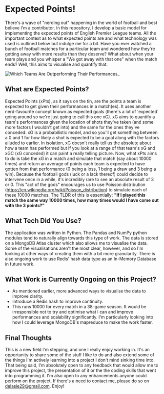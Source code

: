 # Expected Points!
There's a wave of "nerding out" happening in the world of football and best believe I'm a contributor. In this repository, I develop a basic model for implementing the expected points of English Premier League teams. All the important context as to what expected points are and what technology was used is outlined below but indulge me for a bit. Have you ever watched a bunch of football matches for a particular team and wondered how they're getting away with more results than they deserve? What about when your team plays and you whisper a "We got away with that one" when the match ends? Well, this aims to visualise and quantify that.

![Which Teams Are Outperforming Their Performances_](https://github.com/fumeyd/FBref-xPts/assets/122688889/21ed6e26-c297-41f8-a062-fc52f274666a)

## What are Expected Points? 
Expected Points (xPts), as it says on the tin, are the points a team is expected to get given their performances in a match(es). It uses another nerd-favourite concept known as expected goals (there's a lot of 'expected' going around so we're just going to call this one xG). xG aims to quantify a team's performances given the location of shots they've taken (and some more factors I wouldn't get into) and the same for the ones they've conceded. xG is a probabilistic model, and so you'll get something between a 0 and 1 for how likely a shot is expected to be a goal along with the factors alluded to earlier. In isolation, xG doesn't really tell us the absolute about how a team has performed but if you look at a range of that team's xG and xGC (xG conceded) it can paint a really telling picture. 
Now, what xPts aims to do is take the xG in a match and simulate that match (say about 10000 times) and return an average of points each team is expected to have gotten from that performance (0 being a loss, 1 being a draw and 3 being a win). Because the football gods (luck or a lack thereof) could decide to intervene once in a while, it's incredibly rare to see an absolute result of 3 or 0. This "act of the gods" encourages us to use Poisson distribution (https://en.wikipedia.org/wiki/Poisson_distribution) to simulate each of these 10000 matches. The TLDR of this is essentially; **"If I played this match the same way 10000 times, how many times would I have come out with the 3 points?"**

## What Tech Did You Use? 
The application was written in Python. The Pandas and NumPy python modules tend to naturally align towards this type of work. The data is stored on a MongoDB Atlas cluster which also allows me to visualise the data. Some of the visualisations aren't the most clear, however, and so I'm looking at other ways of creating them with a bit more granularity. There is also ongoing work to use Redis' hash data type as an In-Memory Database in future work. 

## What Work is Currently Ongoing on this Project? 
- As mentioned earlier, more advanced ways to visualise the data to improve clarity. 
- Introduce a Redis hash to improve continuity.
- This runs 10000 for every match in a 38-game season. It would be irresponsible not to try and optimise what I can and improve performances and scalability significantly. I'm particularly looking into how I could leverage MongoDB's mapreduce to make the work faster. 

## Final Thoughts
This is a new field I'm stepping, and one I really enjoy working in. It's an opportunity to share some of the stuff I like to do and also extend some of the things I'm actively learning into a project I don't mind sinking time into. That being said, I'm absolutely open to any feedback that would allow me to improve this project, the presentation of it or the the coding skills that went into programming it. I'm also open to any enhancements anyone could perform on the project. If there's a need to contact me, please do so on delasie29@gmail.com. Enjoy!
